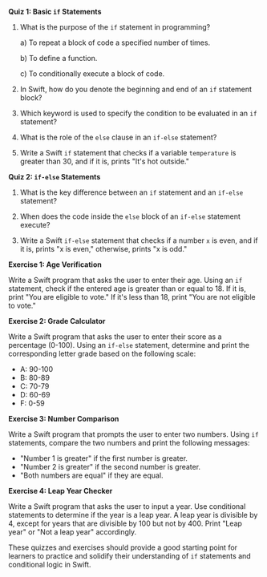 **Quiz 1: Basic `if` Statements**

1. What is the purpose of the `if` statement in programming?

   a) To repeat a block of code a specified number of times.
   
   b) To define a function.
   
   c) To conditionally execute a block of code.

2. In Swift, how do you denote the beginning and end of an `if` statement block?

3. Which keyword is used to specify the condition to be evaluated in an `if` statement?

4. What is the role of the `else` clause in an `if-else` statement?

5. Write a Swift `if` statement that checks if a variable `temperature` is greater than 30, and if it is, prints "It's hot outside."

**Quiz 2: `if-else` Statements**

1. What is the key difference between an `if` statement and an `if-else` statement?

2. When does the code inside the `else` block of an `if-else` statement execute?

3. Write a Swift `if-else` statement that checks if a number `x` is even, and if it is, prints "x is even," otherwise, prints "x is odd."

**Exercise 1: Age Verification**

Write a Swift program that asks the user to enter their age. Using an `if` statement, check if the entered age is greater than or equal to 18. If it is, print "You are eligible to vote." 
If it's less than 18, print "You are not eligible to vote."

**Exercise 2: Grade Calculator**

Write a Swift program that asks the user to enter their score as a percentage (0-100). Using an `if-else` statement, determine and print the corresponding letter grade based on the 
following scale:

- A: 90-100
- B: 80-89
- C: 70-79
- D: 60-69
- F: 0-59

**Exercise 3: Number Comparison**

Write a Swift program that prompts the user to enter two numbers. Using `if` statements, compare the two numbers and print the following messages:
- "Number 1 is greater" if the first number is greater.
- "Number 2 is greater" if the second number is greater.
- "Both numbers are equal" if they are equal.

**Exercise 4: Leap Year Checker**

Write a Swift program that asks the user to input a year. Use conditional statements to determine if the year is a leap year. A leap year is divisible by 4, except for years that are 
divisible by 100 but not by 400. Print "Leap year" or "Not a leap year" accordingly.

These quizzes and exercises should provide a good starting point for learners to practice and solidify their understanding of `if` statements and conditional logic in Swift.

